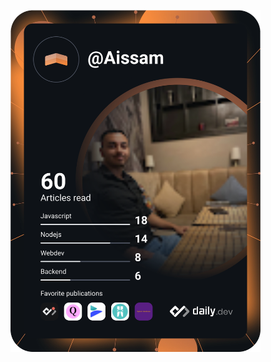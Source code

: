 <a href="https://app.daily.dev/DailyDevTips"><img src="https://github.com/ElhourefAissam/ElhourefAissam/blob/master/devcard.svg" width="400" alt="Aissam EL HOUREF's Dev Card"/></a>
